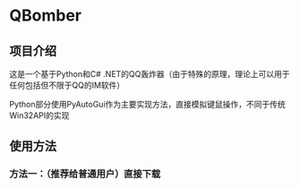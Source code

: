 ﻿# QBomber
## 项目介绍
这是一个基于Python和C# .NET的QQ轰炸器（由于特殊的原理，理论上可以用于任何包括但不限于QQ的IM软件）

Python部分使用PyAutoGui作为主要实现方法，直接模拟键鼠操作，不同于传统Win32API的实现

## 使用方法
### 方法一：（推荐给普通用户）直接下载
